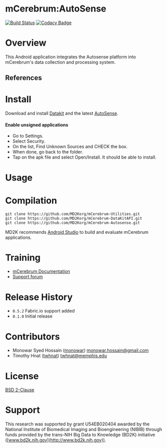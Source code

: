 # mCerebrum:AutoSense
[![Build Status](https://travis-ci.org/MD2Korg/mCerebrum-AutoSense.svg?branch=master)](https://travis-ci.org/MD2Korg/mCerebrum-AutoSense)
[![Codacy Badge](https://api.codacy.com/project/badge/grade/0ed5897235354d189ec2acf2182b141f)](https://www.codacy.com/app/twhnat/mCerebrum-AutoSense)

# Overview
This Android application integrates the Autosense platform into mCerebrum's data collection and processing system.

## References
<!-- - [UbiComp 2015](http://ubicomp.org/ubicomp2015/program/accepted-papers.html)
*cStress: Towards a Gold Standard for Continuous Stress Assessment in the Mobile Environment*
Karen Hovsepian, Mustafa al'absi, Emre Ertin, Thomas Kamarck, Motoshiro Nakajima, Santosh Kumar [pdf](http://dl.acm.org/citation.cfm?id=2807526) -->

# Install
Download and install [Datakit](https://github.com/MD2Korg/mCerebrum-DataKit/releases/latest) and the latest [ AutoSense](https://github.com/MD2Korg/mCerebrum-AutoSense/releases/latest).

#### Enable unsigned applications
- Go to Settings.
- Select Security.
- On the list, Find Unknown Sources and CHECK the box.
- When done, go back to the folder.
- Tap on the apk file and select Open/Install. It should be able to install.

# Usage
<!-- - Screen shots and basic instructions needed here -->

# Compilation
```
git clone https://github.com/MD2Korg/mCerebrum-Utilities.git
git clone https://github.com/MD2Korg/mCerebrum-DataKitAPI.git
git clone https://github.com/MD2Korg/mCerebrum-Autosense.git
```

MD2K recommends [Android Studio](http://developer.android.com/tools/studio/index.html) to build and evaluate mCerebrum applications.

# Training
- [mCerebrum Documentation](https://mhealth.md2k.org/)
- [Support forum](https://mhealth.md2k.org/)

# Release History
- `0.5.2` Fabric.io support added
- `0.1.0` Initial release

# Contributors
- Monowar Syed Hossain ([monowar](https://github.com/monowar)) <monowar.hossain@gmail.com>
- Timothy Hnat ([twhnat](https://github.com/twhnat)) <twhnat@memphis.edu>

# License
[BSD 2-Clause](LICENSE)

# Support
This research was supported by grant U54EB020404 awarded by the National Institute of Biomedical Imaging and Bioengineering (NIBIB) through funds provided by the trans-NIH Big Data to Knowledge (BD2K) initiative ([www.bd2k.nih.gov](http://www.bd2k.nih.gov)).
